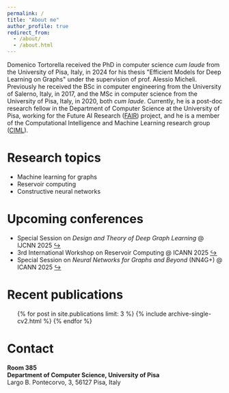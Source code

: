 ```yaml
---
permalink: /
title: "About me"
author_profile: true
redirect_from: 
  - /about/
  - /about.html
---
```


Domenico Tortorella received the PhD in computer science *cum laude* from the University of Pisa, Italy, in 2024 for his thesis "Efficient Models for Deep Learning on Graphs" under the supervision of prof. Alessio Micheli. Previously he received the BSc in computer engineering from the University of Salerno, Italy, in 2017, and the MSc in computer science from the University of Pisa, Italy, in 2020, both *cum laude*. Currently, he is a post-doc research fellow in the Department of Computer Science at the University of Pisa, working for the Future AI Research ([FAIR](https://fondazione-fair.it/)) project, and he is a member of the Computational Intelligence and Machine Learning research group ([CIML](https://ciml.di.unipi.it/)).

# Research topics
- Machine learning for graphs
- Reservoir computing
- Constructive neural networks

# Upcoming conferences
- Special Session on *Design and Theory of Deep Graph Learning* @ IJCNN 2025 [↪](https://sites.google.com/view/dtdgl-2025)
- 3rd International Workshop on Reservoir Computing @ ICANN 2025 [↪](https://sites.google.com/view/reservoircomputing2025)
- Special Session on *Neural Networks for Graphs and Beyond* (NN4G+) @ ICANN 2025 [↪](https://sites.google.com/view/nn4g2025)

# Recent publications
  <ul>{% for post in site.publications limit: 3 %}
    {% include archive-single-cv2.html %}
  {% endfor %}</ul>

# Contact
**Room 385**  
**Department of Computer Science, University of Pisa**  
Largo B. Pontecorvo, 3, 56127 Pisa, Italy
